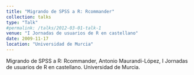 ```yaml
---
title: "Migrando de SPSS a R: Rcommander"
collection: talks
type: "Talk"
#permalink: /talks/2012-03-01-talk-1
venue: "I Jornadas de usuarios de R en castellano"
date: 2009-11-17
location: "Universidad de Murcia"
---
```


Migrando de SPSS a R: Rcommander, Antonio Maurandi-López, I Jornadas de usuarios de R en castellano. Universidad de Murcia.
